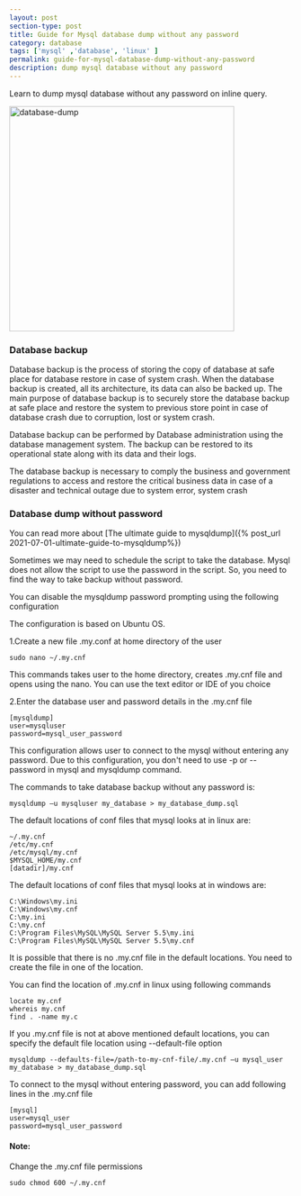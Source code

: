 ```yaml
---
layout: post
section-type: post
title: Guide for Mysql database dump without any password
category: database
tags: ['mysql' ,'database', 'linux' ]
permalink: guide-for-mysql-database-dump-without-any-password
description: dump mysql database without any password
---
```

Learn to dump mysql database without any password on inline query.
<!--more-->

<img src="{{site.baseurl}}/img/posts/database-dump.jpg" class="img-thumbnail img-rounded" height="400px" alt="database-dump">

### Database backup

<span class="important">Database backup </span> is the process of storing the copy of database at safe place for
database restore in case of system crash. When the database backup is created, all its architecture, its data can also
be backed up. The main purpose of database backup is to securely store the database backup at safe place and restore the
system to previous store point in case of database crash due to corruption, lost or system crash.


Database backup can be performed by Database administration using the database management system.  The backup can be 
restored to its operational state along with its data and their logs. 

The database backup is necessary to comply the business and government regulations to access and restore the critical business
data in case of a disaster and technical outage due to system error, system crash

### Database dump without password

You can read more about [The ultimate guide to mysqldump]({% post_url 2021-07-01-ultimate-guide-to-mysqldump%})

Sometimes we may need to schedule the script to take the database. Mysql does not allow the script to use the 
password in the script. So, you need to find the way to take backup without password.

You can disable the mysqldump password prompting using the following configuration

The configuration is based on Ubuntu OS.

1.Create a new file <span class="important">.my.conf</span> at home directory of the user
    
    sudo nano ~/.my.cnf   
This commands takes user to the home directory, creates <span class="important">.my.cnf</span> file and opens using the nano. You can use the text editor
or IDE of you choice

2.Enter the database user and password details in the <span class="important">.my.cnf</span> file
  
    [mysqldump]
    user=mysqluser
    password=mysql_user_password    

This configuration allows user to connect to the mysql without entering any password. Due to this configuration,
you don't need to use <span class="important">-p</span> or <span class="important">--password</span> in mysql and mysqldump command. 

The commands to take database backup without any password is:

    mysqldump –u mysqluser my_database > my_database_dump.sql

The default locations of conf files that mysql looks at in linux are:
    
    ~/.my.cnf
    /etc/my.cnf
    /etc/mysql/my.cnf
    $MYSQL_HOME/my.cnf
    [datadir]/my.cnf

The default locations of conf files that mysql looks at in windows are:
    
    C:\Windows\my.ini
    C:\Windows\my.cnf
    C:\my.ini
    C:\my.cnf
    C:\Program Files\MySQL\MySQL Server 5.5\my.ini
    C:\Program Files\MySQL\MySQL Server 5.5\my.cnf

It is possible that there is no .my.cnf file in the default locations. You need to create the file in one of the location.

You can find the location of .my.cnf in linux using following commands
    
    locate my.cnf
    whereis my.cnf
    find . -name my.c


If you .my.cnf file is not at above mentioned default locations, you  can specify the default file location using
<span class="important">--default-file</span> option

    mysqldump --defaults-file=/path-to-my-cnf-file/.my.cnf –u mysql_user my_database > my_database_dump.sql

To connect to the mysql without entering password, you can add following lines in the .my.cnf file

    [mysql]
    user=mysql_user
    password=mysql_user_password

#### Note:
Change the <span class="important">.my.cnf</span> file permissions
    
    sudo chmod 600 ~/.my.cnf 
